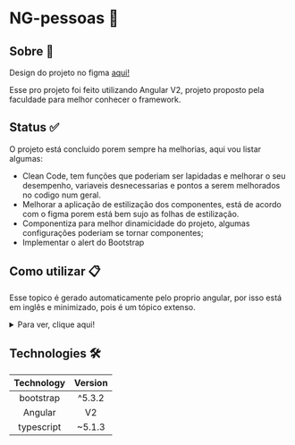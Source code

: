 # NG-pessoas 🚀

## Sobre 📘
<!--![Gif-3](https://github.com/KaueSanchesG/estacionamento_client/assets/95658722/e55aaed2-5e84-4a2e-a901-6152fe5ce77d)-->
Design do projeto no figma [aqui!](https://www.figma.com/file/3jq0QTCzhcaPQmaZm4ILsX/NG-pessoas-design?type=design&node-id=0%3A1&mode=design&t=LLyUgHe0PPRyuXyb-1)

Esse pro projeto foi feito utilizando Angular V2, projeto proposto pela faculdade para melhor conhecer o framework.

## Status ✅

O projeto está concluido porem sempre ha melhorias, aqui vou listar algumas:

* Clean Code, tem funções que poderiam ser lapidadas e melhorar o seu desempenho, variaveis desnecessarias e pontos a serem melhorados no codigo num geral.
* Melhorar a aplicação de estilização dos componentes, está de acordo com o figma porem está bem sujo as folhas de estilização.
* Componentiza para melhor dinamicidade do projeto, algumas configurações poderiam se tornar componentes; 
* Implementar o alert do Bootstrap

## Como utilizar 📋

Esse topico é gerado automaticamente pelo proprio angular, por isso está em inglês e minimizado, pois é um tópico extenso.
<details>
  <summary>Para ver, clique aqui!</summary>
  
# Pessoas

This project was generated with [Angular CLI](https://github.com/angular/angular-cli) version 16.2.4.

## Development server

Run `ng serve` for a dev server. Navigate to `http://localhost:4200/`. The application will automatically reload if you change any of the source files.

## Code scaffolding

Run `ng generate component component-name` to generate a new component. You can also use `ng generate directive|pipe|service|class|guard|interface|enum|module`.

## Build

Run `ng build` to build the project. The build artifacts will be stored in the `dist/` directory.

## Running unit tests

Run `ng test` to execute the unit tests via [Karma](https://karma-runner.github.io).

## Running end-to-end tests

Run `ng e2e` to execute the end-to-end tests via a platform of your choice. To use this command, you need to first add a package that implements end-to-end testing capabilities.

## Further help

To get more help on the Angular CLI use `ng help` or go check out the [Angular CLI Overview and Command Reference](https://angular.io/cli) page.
  
</details>


## Technologies 🛠️

|      Technology      | Version |
|:--------------------:|:-------:|
|       bootstrap      |  ^5.3.2 |
|        Angular       |    V2   |
|      typescript      |  ~5.1.3 |




